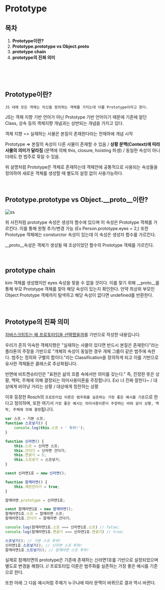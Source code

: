 Prototype
===

## 목차

1. <b>Prototype이란?</b>
2. <b>Prototype.prototype vs Object.__proto__</b>
3. <b>prototype chain</b>
3. <b>prototype의 진짜 의미</b>

<br><br><br>

## Prototype이란?

    JS 내에 모든 객체는 자신을 정의하는 객체를 가지는데 이를 Prototype이라고 한다.

JS는 객체 지향 기반 언어가 아닌 Prototype 기반 언어이기 때문에 기존에 알던 Class, 상속 등의 객체지향 개념과는 상반되는 개념을 가지고 있다.

객체 지향 => 실재하는 사물은 본질이 존재한다라는 전제하에 개념 시작 

Prototype => 본질의 속성이 다른 사물이 존재할 수 있음 / **상황 문맥(Context)에 따라 사물의 의미가 달라짐** (문맥에 의해 this, closure, hoisting 파생) / 동일한 속성이 아니더래도 한 범주로 묶일 수 있음.

위 설명처럼 Prototype은 객체로 존재하는데 객체안에 공통적으로 사용되는 속성들을 정의하여 새로운 객체를 생성할 때 별도의 설정 없이 사용가능하다.

<br>

## Prototype.prototype vs Object.__proto__이란?

![ss](https://miro.medium.com/max/700/1*jMTxqTYDZGhykJQoimmb0A.png)

위 사진처럼 prototype 속성은 생성자 함수에 있으며 이 속성은 Prototype 객체를 가르킨다. 이를 통해 원형 추가/변경 가능 (Ex Person.prototype.eyes = 2;)
또한 Prototype 객체에는 consturctor 속성이 있는데 이 속성은 생성자 함수를 가르킨다.

__proto__속성은 객체가 생성될 때 조상이었던 함수의 Prototype 객체를 가르킨다.

<br>

## prototype chain

kim 객체를 생성했지만 eyes 속성을 찾을 수 없을 것이다. 이를 찾기 위해 __proto__를 통해 부모 Prototype 객체를 찾아 해당 속성이 있는지 확인한다.
만약 최상위 부모인 Object Prototype 객체까지 탐색하고 해당 속성이 없다면 undefined를 반환한다.

<br>

## Prototype의 진짜 의미

[자바스크립트는 왜 프로토타입을 선택했을까](https://medium.com/@limsungmook/%EC%9E%90%EB%B0%94%EC%8A%A4%ED%81%AC%EB%A6%BD%ED%8A%B8%EB%8A%94-%EC%99%9C-%ED%94%84%EB%A1%9C%ED%86%A0%ED%83%80%EC%9E%85%EC%9D%84-%EC%84%A0%ED%83%9D%ED%96%88%EC%9D%84%EA%B9%8C-997f985adb42)를 기반으로 작성한 내용입니다.

우리가 흔히 익숙한 객체지향은 "실재하는 사물이 있다면 반드시 본질은 존재한다"라는 플라톤의 주장을 기반으로 "개체의 속성이 동일한 경우 개체 그룹이 같은 범주에 속한다. 범주는 정의와 구별의 합이다."라는 Classification을 정의하게 되고 이를 기반으로 유사한 객체들은 클래스로 추상화됩니다.

반면에 비트켄슈타인은 "표현은 삶의 흐름 속에서만 의미를 갖는다." 즉, 진정한 뜻은 상황, 맥락, 주체에 의해 결정되는 의미사용이론을 주장합니다. Ex) 너 진짜 잘한다~ / 대상에게 비아냥 거리는 상황 / 대상에게 칭찬하는 상황

이후 등장한 Rosch의 `프로토타입 이론은 범주화를 실존하는 가장 좋은 예시를 기준`으로 한다고 정의하며, 또한 여기서 `가장 좋은 예시는 의미사용이론이 주장하는 바와 같이 상황, 맥락, 주체에 의해 결정`됩니다.

```js
var 스프 = 기본 스프;
function 스프넣기() {
    console.log(this.스프 + ' 투하!');
}

function 신라면() {
    this.스프 = 신라면 스프;
    this.건더기 = 신라면 건더기;
    this.면굵기 = 5;
    this.스프넣기 = 스프넣기;
}

const 신라면1호 = new 신라면();

function 참깨라면() {
    this.계란건더기 = true;
}

참깨라면.prototype = 신라면1호;

const 참깨라면1호 = new 참깨라면();
참깨라면1호.스프 = 참깨라면 스프;
참깨라면1호.건더기 = 참깨라면 건더기;

console.log(참깨라면1호.스프 === 신라면1호.스프) // false;
console.log(참깨라면1호.면굵기 === 신라면1호.면굵기) // true;

스프넣기(); // 기본 스프 투하!
신라면1호.스프넣기(); // 신라면 스프 투하!
참깨라면1호.스프넣기(); // 참깨라면 스프 투하!

```

실제로 참깨라면의 prototype은 기존에 존재하는 신라면1호를 기반으로 설정되었으며 별도로 변경을 해줬다. // 프로토타입 이론은 범주화를 실존하는 가장 좋은 예시를 기준으로 한다.

또한 아래 그 다음 예시처럼 주체가 누구냐에 따라 문맥이 바뀌므로 결과 역시 바뀐다.